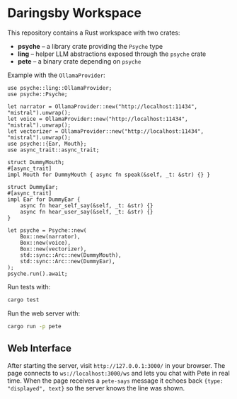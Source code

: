 # Daringsby Workspace

This repository contains a Rust workspace with two crates:

- **psyche** – a library crate providing the `Psyche` type
- **ling** – helper LLM abstractions exposed through the `psyche` crate
- **pete** – a binary crate depending on `psyche`

Example with the `OllamaProvider`:

```rust,no_run
use psyche::ling::OllamaProvider;
use psyche::Psyche;

let narrator = OllamaProvider::new("http://localhost:11434", "mistral").unwrap();
let voice = OllamaProvider::new("http://localhost:11434", "mistral").unwrap();
let vectorizer = OllamaProvider::new("http://localhost:11434", "mistral").unwrap();
use psyche::{Ear, Mouth};
use async_trait::async_trait;

struct DummyMouth;
#[async_trait]
impl Mouth for DummyMouth { async fn speak(&self, _t: &str) {} }

struct DummyEar;
#[async_trait]
impl Ear for DummyEar {
    async fn hear_self_say(&self, _t: &str) {}
    async fn hear_user_say(&self, _t: &str) {}
}

let psyche = Psyche::new(
    Box::new(narrator),
    Box::new(voice),
    Box::new(vectorizer),
    std::sync::Arc::new(DummyMouth),
    std::sync::Arc::new(DummyEar),
);
psyche.run().await;
```


Run tests with:

```sh
cargo test
```

Run the web server with:

```sh
cargo run -p pete
```
## Web Interface

After starting the server, visit `http://127.0.0.1:3000/` in your browser. The page connects to `ws://localhost:3000/ws` and lets you chat with Pete in real time.
When the page receives a `pete-says` message it echoes back `{type: "displayed", text}` so the server knows the line was shown.
